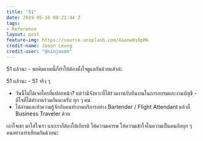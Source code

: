 ```yaml
---
title: '51'
date: 2019-05-16 08:21:44 Z
tags:
- Reference
layout: post
feature-img: https://source.unsplash.com/Xaanw0s0pMk
credit-name: Jason Leung
credit-user: "@ninjason"
---
```


51 แล้วนะ - พอคิดแบบนี้ก็ทำให้ต้องตั้งใจดูแลกันด้วยแล้วล่ะ

51 แล้วนะ - 51 จริง ๆ

 <i class="fa fa-child" style="color:plum"></i>

 - วันนี้ไม่ได้เจอใครที่แปลกหน้า? แต่ว่ามีจังหวะที่ได้ร่วมงานกับทีมงานในการอบรมและงานบัญชี - ดีใจที่ได้ทำงานร่วมกันนะครับ ทุก ๆ คน
 - ได้อ่านและทำความรู้จักกับคนทำงานบริการอย่าง Bartender / Flight Attendant แล้วก็ Business Traveler ด้วย

 เอาใจเขา มาใส่ใจเรา และเราก็ต้องให้เกียรติ ให้ความเคารพ ให้ความเข้าใจในความเป็นคนกับทุก ๆ คนอย่างเท่าเทียมกันด้วยนะ
